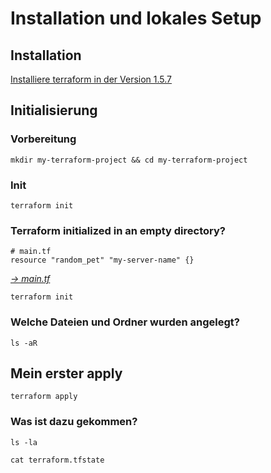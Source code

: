 # Installation  und lokales Setup

## Installation

[Installiere terraform in der Version 1.5.7](https://developer.hashicorp.com/terraform/downloads)

## Initialisierung

### Vorbereitung
```shell
mkdir my-terraform-project && cd my-terraform-project
```

### Init
```shell
terraform init
```

### Terraform initialized in an empty directory?

```shell
# main.tf
resource "random_pet" "my-server-name" {}
```
_[-> main.tf](main.tf)_

```shell
terraform init
```

### Welche Dateien und Ordner wurden angelegt? 

```shell
ls -aR
```

## Mein erster apply
```shell
terraform apply
```
### Was ist dazu gekommen?

```shell
ls -la
```
```shell
cat terraform.tfstate
```